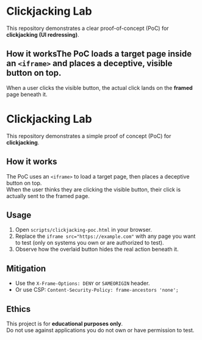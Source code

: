 # Clickjacking Lab

This repository demonstrates a clear proof-of-concept (PoC) for **clickjacking (UI redressing)**.

## How it worksThe PoC loads a target page inside an `<iframe>` and places a deceptive, visible button on top.  
When a user clicks the visible button, the actual click lands on the **framed** page beneath it.
# Clickjacking Lab

This repository demonstrates a simple proof of concept (PoC) for **clickjacking**.

## How it works
The PoC uses an `<iframe>` to load a target page, then places a deceptive button on top.  
When the user thinks they are clicking the visible button, their click is actually sent to the framed page.

## Usage
1. Open `scripts/clickjacking-poc.html` in your browser.
2. Replace the `iframe src="https://example.com"` with any page you want to test (only on systems you own or are authorized to test).
3. Observe how the overlaid button hides the real action beneath it.

## Mitigation
- Use the `X-Frame-Options: DENY` or `SAMEORIGIN` header.
- Or use CSP: `Content-Security-Policy: frame-ancestors 'none';`

## Ethics
This project is for **educational purposes only**.  
Do not use against applications you do not own or have permission to test.

